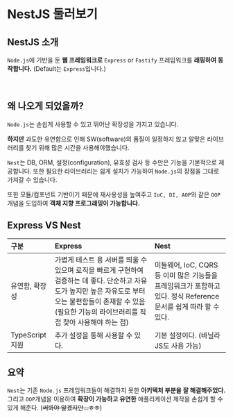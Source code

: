 NestJS 둘러보기
===

## NestJS 소개

`Node.js`에 기반을 둔 **웹 프레임워크로** `Express` or `Fastify` 프레임워크를 **래핑하여 동작합니다.** (Default는 `Express`입니다.)

<br>

## 왜 나오게 되었을까?

`Node.js`는 손쉽게 사용할 수 있고 뛰어난 확장성을 가지고 있습니다.

**하지만** 과도한 유연함으로 인해 SW(software)의 품질이 일정하지 않고 알맞은 라이브러리를 찾기 위해 많은 시간을 사용해야했습니다.

`Nest`는 DB, ORM, 설정(configuration), 유효성 검사 등 수만은 기능을 기본적으로 제공합니다. 또한 필요한 라이브러리는 쉽게 설치가 가능하여 `Node.js`의 장점을 그대로 가져갈 수 있습니다.

또한 모듈/컴포넌트 기반이기 때문에 재사용성을 높여주고 `IoC, DI, AOP`와 같은 `OOP`개념을 도입하여 **객체 지향 프로그래밍이 가능합니다.**

## Express VS Nest

| 구분 | Express | Nest
| :--- | :--- | :---
유연함, 확장성 | 가볍게 테스트 용 서버를 띄울 수 있으며 로직을 빠르게 구현하여 검증하는 데 좋다. 단순하고 자유도가 높지만 높은 자유도로 부터 오는 불편함들이 존재할 수 있음 (필요한 기능의 라이브러리를 직접 찾아 사용해야 하는 점) | 미들웨어, IoC, CQRS 등 이미 많은 기능들을 프레임워크가 포함하고 있다. 정식 Reference 문서를 쉽게 따라 할 수 있다.
TypeScript 지원 | 추가 설정을 통해 사용할 수 있다. | 기본 설정이다. (바닐라 JS도 사용 가능)

## 요약

`Nest`는 기존 `Node.js` 프레임워크들이 해결하지 못한 **아키텍처 부분을 잘 해결해주었다.** 그리고 `OOP`개념을 이용하여 **확장이 가능하고 유연한** 애플리케이션 제작을 손쉽게 할 수 있게 해준다. (~~써봐야 알겠지만...ㅎㅎ~~)



